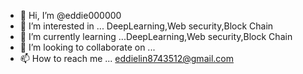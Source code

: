 - 👋 Hi, I’m @eddie000000
- 👀 I’m interested in ... DeepLearning,Web security,Block Chain
- 🌱 I’m currently learning ...DeepLearning,Web security,Block Chain
- 💞️ I’m looking to collaborate on ...
- 📫 How to reach me ... eddielin8743512@gmail.com

<!---
eddie000000/eddie000000 is a ✨ special ✨ repository because its `README.md` (this file) appears on your GitHub profile.
You can click the Preview link to take a look at your changes.
--->
